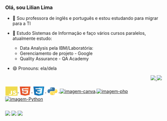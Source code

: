 ### Olá, sou Lilian Lima

- 🔭 Sou professora de inglês e português e estou estudando para migrar para a TI
- 🌱 Estudo Sistemas de Informação e faço vários cursos paralelos, atualmente estudo:
     -   Data Analysis pela IBM/Laboratória:
     -   Gerenciamento de projeto - Google 
     -   Quality Assurance - QA Academy
    
- 😄 Pronouns: ela/dela

<div align="right">
  <a href="https://github.com/LicaCepillo">
  <img height="150em" src="https://github-readme-stats.vercel.app/api?username=licacepillo&show_icons=true&theme=dracula&include_all_commits=true&count_private=true"/>
  <img height="150em" src="https://github-readme-stats.vercel.app/api/top-langs/?username=licacepillo&layout=compact&langs_count=7&theme=dracula"/>
</div>

<div style="display: inline_block"><br>
  <img align="center" alt="imagem-Js" height="30" width="40" src="https://raw.githubusercontent.com/devicons/devicon/master/icons/javascript/javascript-plain.svg">
  <img align="center" alt="imagem-HTML" height="30" width="40" src="https://raw.githubusercontent.com/devicons/devicon/master/icons/html5/html5-original.svg">
  <img align="center" alt="imagem-CSS" height="30" width="40" src="https://raw.githubusercontent.com/devicons/devicon/master/icons/css3/css3-original.svg">
  <img align="center" alt="imagem-Python" height="30" width="40" src="https://raw.githubusercontent.com/devicons/devicon/master/icons/python/python-original.svg">
  <img align="center" alt="imagem-canva" height="30" width="40" src="https://cdn.jsdelivr.net/gh/devicons/devicon/icons/canva/canva-original.svg" />
  <img align="center" alt="imagem-php" height="30" width="40" src="https://cdn.jsdelivr.net/gh/devicons/devicon/icons/php/php-original.svg" />
  <img align="center" alt="imagem-Python" height="30" width="40" src="https://cdn.jsdelivr.net/gh/devicons/devicon/icons/postgresql/postgresql-original-wordmark.svg" /
                 
</div>
 
  ##
  
<div>
  <a href='https://www.linkedin.com/in/lilian-lima-32537b1/' target='_blanck'><img src='https://img.shields.io/badge/LinkedIn-0077B5?style=for-the-badge&logo=linkedin&logoColor=white' target='_blanck'></a>
  <a href='https://www.instagram.com/licacpol/ ' target='_blanck'><img src='https://img.shields.io/badge/Instagram-E4405F?style=for-the-badge&logo=instagram&logoColor=white'></a>
  <a href='https://api.whatsapp.com/send?phone=+351351928035246&text=Hello%20World%21' target='_blanck'><img src='https://img.shields.io/badge/WhatsApp-25D366?style=for-the-badge&logo=whatsapp&logoColor=white' target='_blanck'></a>
  
</div>
